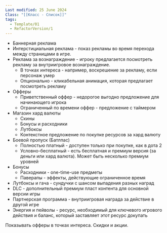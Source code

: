 ```yaml
---
Last modified: 25 June 2024
Class: "[[Класс - Список]]"
tags:
  - Template/01
  - RefactorVersion/1
---
```

- Баннерная реклама
- Интерстициальная реклама - показ рекламы во время перехода между страницами в игре.
- Реклама за вознаграждение - игроку предлагается посмотреть рекламу за внутриигровое вознаграждение.
	- В точках интереса - например, воскрешение за рекламу, если персонаж умер
	- Опционально - кликабельная анимация, которая предлагает посмотреть рекламу
- Офферы
	- Приветственный оффер - недорогое выгодно предложение для начинающего игрока
	- Ограниченный по времени оффер - предложение с таймером
- Магазин хард валюты
	- Скины
	- Бонусы и расходники
	- Лутбоксы
	- Контекстное предложение по покупке ресурсов за хард валюту 
- Боевой пропуск (Батлпас)
	- Полностью платный - доступен только при покупке, как в дота 2
	- Условно-бесплатный - есть бесплатная и премиум версия (за деньги или хард валюта). Может быть несколько премиум уровней
- Бонусы
	- Расходники - one-time-use предметы
	- Паверапы - эффекты, действующие ограниченное время
- Лутбоксы и гача - сундучки с шансом выпадения разных наград
- DLC - дополнительный премиум пласт контента для основной версии игры
- Партнерская программа - внутриигровая награда за действие в другой игре
- Энергия и пейволы - ресурс, необходимый для ключевого игрового действия и баланс, который заставляет этот ресурс докупать

Показывать офферы в точках интереса.
Скидки и акции.

